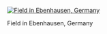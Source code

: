 [![Field in Ebenhausen, Germany](Ebenhausen.jpg "Field in Ebenhausen, Germany")](https://blog.alexseifert.com/2012/08/15/germany/ebenhausen/)

Field in Ebenhausen, Germany